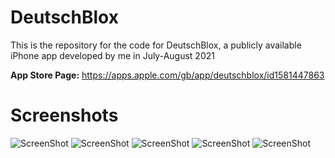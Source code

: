 # DeutschBlox

This is the repository for the code for DeutschBlox, a publicly available iPhone app developed by me in July-August 2021

**App Store Page:** https://apps.apple.com/gb/app/deutschblox/id1581447863

# Screenshots

![ScreenShot](https://i.postimg.cc/XY74pY7D/6inch-1.png)
![ScreenShot](https://i.postimg.cc/cJPS977V/6inch-2.png)
![ScreenShot](https://i.postimg.cc/Jz6mJCs7/6inch-3.png)
![ScreenShot](https://i.postimg.cc/R0WmLpt7/6inch-4.png)
![ScreenShot](https://i.postimg.cc/PxZkBL2N/6inch-5.png)

